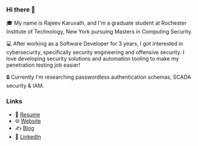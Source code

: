 ### Hi there 👋


🎓 My name is Rajeev Karuvath, and I'm a graduate student at Rochester Institute of Technology, New York pursuing Masters in Computing Security. 

💻 After working as a Software Developer for 3 years, I got interested in cybersecurity, specifically security engineering and offensive security. I love developing security solutions and automation tooling to make my penetration testing job easier! 

🔒 Currently I'm researching passwordless authentication schemas, SCADA security & IAM. 

### Links

- 💼 [Resume](https://blog.rajeevkr.me/wp-content/uploads/2018/11/Rajeevs-Resume.pdf) 
- 🌐 [Website](https://rajeevkr.me)
- ✍️ [Blog](https://blog.rajeevkr.me)
- 💬 [LinkedIn](https://www.linkedin.com/in/rajeev-karuvath/)

<!--
**rajeevravindran/rajeevravindran** is a ✨ _special_ ✨ repository because its `README.md` (this file) appears on your GitHub profile.

Here are some ideas to get you started:

- 🔭 I’m currently working on ...
- 🌱 I’m currently learning ...
- 👯 I’m looking to collaborate on ...
- 🤔 I’m looking for help with ...
- 💬 Ask me about ...
- 📫 How to reach me: ...
- 😄 Pronouns: ...
- ⚡ Fun fact: ...
-->
